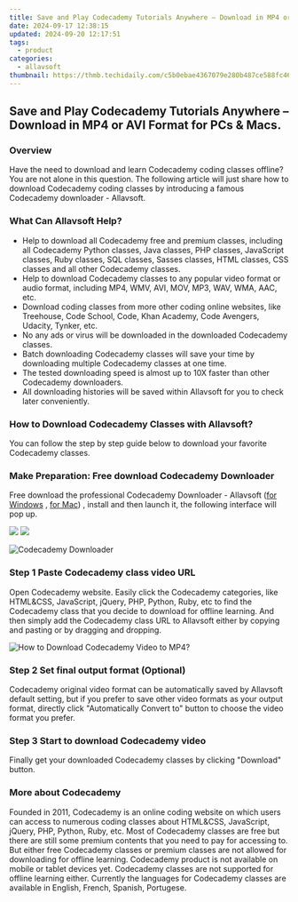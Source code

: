 ```yaml
---
title: Save and Play Codecademy Tutorials Anywhere – Download in MP4 or AVI Format for PCs & Macs.
date: 2024-09-17 12:38:15
updated: 2024-09-20 12:17:51
tags:
  - product
categories:
  - allavsoft
thumbnail: https://thmb.techidaily.com/c5b0ebae4367079e280b487ce588fc466a9ede57f33408103ebb2dc34b6570fb.jpg
---
```


## Save and Play Codecademy Tutorials Anywhere – Download in MP4 or AVI Format for PCs & Macs.

### Overview

Have the need to download and learn Codecademy coding classes offline? You are not alone in this question. The following article will just share how to download Codecademy coding classes by introducing a famous Codecademy downloader - Allavsoft.

### What Can Allavsoft Help?

* Help to download all Codecademy free and premium classes, including all Codecademy Python classes, Java classes, PHP classes, JavaScript classes, Ruby classes, SQL classes, Sasses classes, HTML classes, CSS classes and all other Codecademy classes.
* Help to download Codecademy classes to any popular video format or audio format, including MP4, WMV, AVI, MOV, MP3, WAV, WMA, AAC, etc.
* Download coding classes from more other coding online websites, like Treehouse, Code School, Code, Khan Academy, Code Avengers, Udacity, Tynker, etc.
* No any ads or virus will be downloaded in the downloaded Codecademy classes.
* Batch downloading Codecademy classes will save your time by downloading multiple Codecademy classes at one time.
* The tested downloading speed is almost up to 10X faster than other Codecademy downloaders.
* All downloading histories will be saved within Allavsoft for you to check later conveniently.

### How to Download Codecademy Classes with Allavsoft?

You can follow the step by step guide below to download your favorite Codecademy classes.

### Make Preparation: Free download Codecademy Downloader

Free download the professional Codecademy Downloader - Allavsoft ([for Windows](https://tools.techidaily.com/allavsoft/products/) , [for Mac](https://tools.techidaily.com/allavsoft/products/)) , install and then launch it, the following interface will pop up.

[![](https://www.allavsoft.com/how-to/../images/how-to/free-download-win.jpg)](https://tools.techidaily.com/allavsoft/products/) [![](https://www.allavsoft.com/how-to/../images/how-to/free-download-mac.jpg)](https://tools.techidaily.com/allavsoft/products/)

![Codecademy Downloader](https://www.allavsoft.com/how-to/../images/allavsoft/screen-shot-600.jpg)

### Step 1 Paste Codecademy class video URL

Open Codecademy website. Easily click the Codecademy categories, like HTML&CSS, JavaScript, jQuery, PHP, Python, Ruby, etc to find the Codecademy class that you decide to download for offline learning. And then simply add the Codecademy class URL to Allavsoft either by copying and pasting or by dragging and dropping.

![How to Download Codecademy Video to MP4?](https://www.allavsoft.com/how-to/../images/how-to/download-rtmp-video/download-rtmp-video.jpg)

### Step 2 Set final output format (Optional)

Codecademy original video format can be automatically saved by Allavsoft default setting, but if you prefer to save other video formats as your output format, directly click "Automatically Convert to" button to choose the video format you prefer.

### Step 3 Start to download Codecademy video

Finally get your downloaded Codecademy classes by clicking "Download" button.

### More about Codecademy

Founded in 2011, Codecademy is an online coding website on which users can access to numerous coding classes about HTML&CSS, JavaScript, jQuery, PHP, Python, Ruby, etc. Most of Codecademy classes are free but there are still some premium contents that you need to pay for accessing to. But either free Codecademy classes or premium classes are not allowed for downloading for offline learning. Codecademy product is not available on mobile or tablet devices yet. Codecademy classes are not supported for offline learning either. Currently the languages for Codecademy classes are available in English, French, Spanish, Portugese.

<ins class="adsbygoogle"
     style="display:block"
     data-ad-format="autorelaxed"
     data-ad-client="ca-pub-7571918770474297"
     data-ad-slot="1223367746"></ins>



<ins class="adsbygoogle"
     style="display:block"
     data-ad-client="ca-pub-7571918770474297"
     data-ad-slot="8358498916"
     data-ad-format="auto"
     data-full-width-responsive="true"></ins>
